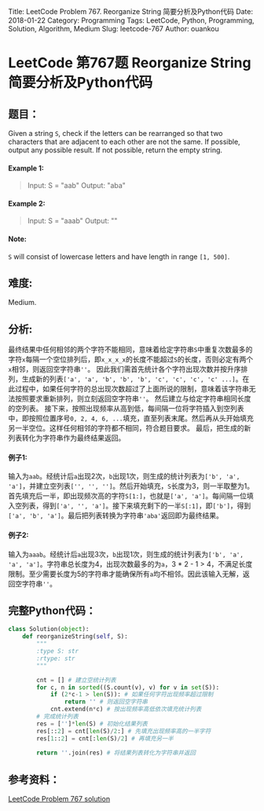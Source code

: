 Title: LeetCode Problem 767. Reorganize String 简要分析及Python代码
Date: 2018-01-22
Category: Programming
Tags: LeetCode, Python, Programming, Solution, Algorithm, Medium
Slug: leetcode-767
Author: ouankou

# LeetCode 第767题 Reorganize String 简要分析及Python代码

## 题目：
Given a string `S`, check if the letters can be rearranged so that two characters that are adjacent to each other are not the same.
If possible, output any possible result.  If not possible, return the empty string.

#### Example 1:
> Input: S = "aab"
> Output: "aba"

#### Example 2:
> Input: S = "aaab"
> Output: ""

#### Note:
`S` will consist of lowercase letters and have length in range `[1, 500]`.

## 难度:
Medium.

## 分析:
最终结果中任何相邻的两个字符不能相同，意味着给定字符串`S`中重复次数最多的字符`x`每隔一个空位排列后，即`x_x_x_x`的长度不能超过`S`的长度，否则必定有两个`x`相邻，则返回空字符串`''`。
因此我们需首先统计各个字符出现次数并按升序排列，生成新的列表`['a', 'a', 'b', 'b', 'b', 'c', 'c', 'c', 'c' ...]`。在此过程中，如果任何字符的总出现次数超过了上面所说的限制，意味着该字符串无法按照要求重新排列，则立刻返回空字符串`''`。
然后建立与给定字符串相同长度的空列表。
接下来，按照出现频率从高到低，每间隔一位将字符插入到空列表中，即按照位置序号`0, 2, 4, 6, ...`填充，直至列表末尾。然后再从头开始填充另一半空位。这样任何相邻的字符都不相同，符合题目要求。
最后，把生成的新列表转化为字符串作为最终结果返回。

#### 例子1:
输入为`aab`。经统计后`a`出现2次，`b`出现1次，则生成的统计列表为`['b', 'a', 'a']`，并建立空列表`['', '', '']`。然后开始填充，`S`长度为3，则一半取整为1。首先填充后一半，即出现频次高的字符`S[1:]`，也就是`['a', 'a']`。每间隔一位填入空列表，得到`['a', '', 'a']`。接下来填充剩下的一半`S[:1]`，即`['b']`，得到`['a', 'b', 'a']`。最后把列表转换为字符串`'aba'`返回即为最终结果。

#### 例子2:
输入为`aaab`。经统计后`a`出现3次，`b`出现1次，则生成的统计列表为`['b', 'a', 'a', 'a']`。字符串总长度为4，出现次数最多的为`a`，3 * 2 - 1 > 4，不满足长度限制。至少需要长度为5的字符串才能确保所有`a`均不相邻。因此该输入无解，返回空字符串`''`。

## 完整Python代码：
```python
class Solution(object):
    def reorganizeString(self, S):
        """
        :type S: str
        :rtype: str
        """

        cnt = [] # 建立空统计列表
        for c, n in sorted((S.count(v), v) for v in set(S)):
            if (2*c-1 > len(S)): # 如果任何字符出现频率超过限制
                return '' # 则返回空字符串
            cnt.extend(n*c) # 按出现频率高低依次填充统计列表
        # 完成统计列表
        res = ['']*len(S) # 初始化结果列表
        res[::2] = cnt[len(S)/2:] # 先填充出现频率高的一半字符
        res[1::2] = cnt[:len(S)/2] # 再填充另一半
        
        return ''.join(res) # 将结果列表转化为字符串并返回
```

## 参考资料：
[LeetCode Problem 767 solution](https://leetcode.com/problems/reorganize-string/solution/)
